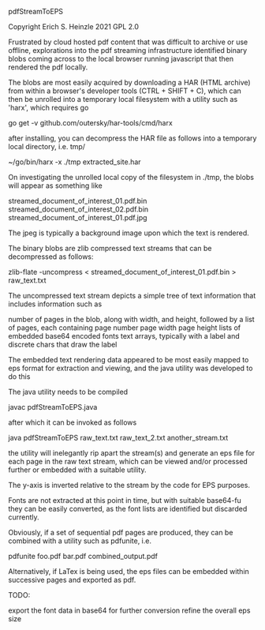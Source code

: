 pdfStreamToEPS

Copyright Erich S. Heinzle 2021
GPL 2.0

Frustrated by cloud hosted pdf content that was difficult to archive or use offline, explorations into the pdf streaming infrastructure identified binary blobs coming across to the local browser running javascript that then rendered the pdf locally.

The blobs are most easily acquired by downloading a HAR (HTML archive) from within a browser's developer tools (CTRL + SHIFT + C), which can then be unrolled into a temporary local filesystem with a utility such as 'harx', which requires go

go get -v github.com/outersky/har-tools/cmd/harx

after installing, you can decompress the HAR file as follows into a temporary local directory, i.e. tmp/

~/go/bin/harx -x ./tmp extracted_site.har

On investigating the unrolled local copy of the filesystem in ./tmp, the blobs will appear as something like

streamed_document_of_interest_01.pdf.bin
streamed_document_of_interest_02.pdf.bin
streamed_document_of_interest_01.pdf.jpg

The jpeg is typically a background image upon which the text is rendered.

The binary blobs are zlib compressed text streams that can be decompressed as follows:

zlib-flate -uncompress < streamed_document_of_interest_01.pdf.bin > raw_text.txt

The uncompressed text stream depicts a simple tree of text information that includes information such as 

number of pages in the blob, along with width, and height, followed by
a list of pages, each containing
page number
page width
page height
lists of embedded base64 encoded fonts
text arrays, typically with a label and discrete chars that draw the label

The embedded text rendering data appeared to be most easily mapped to eps format for extraction and viewing, and the java utility was developed to do this

The java utility needs to be compiled

javac pdfStreamToEPS.java

after which it can be invoked as follows

java pdfStreamToEPS raw_text.txt raw_text_2.txt another_stream.txt

the utility will inelegantly rip apart the stream(s) and generate an eps file for each page in the raw text stream, which can be viewed and/or processed further or embedded with a suitable utility.

The y-axis is inverted relative to the stream by the code for EPS purposes. 

Fonts are not extracted at this point in time, but with suitable base64-fu they can be easily converted, as the font lists are identified but discarded currently.

Obviously, if a set of sequential pdf pages are produced, they can be combined with a utility such as pdfunite, i.e.

pdfunite foo.pdf bar.pdf combined_output.pdf

Alternatively, if LaTex is being used, the eps files can be embedded within successive pages and exported as pdf.

TODO: 

export the font data in base64 for further conversion
refine the overall eps size
